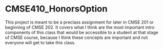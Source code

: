# CMSE410_HonorsOption

This project is meant to be a preclass assignment for later in CMSE 201 or beginning of CMSE 202. It covers what I think are the most important intro components of this class that would be accessible to a student at that stage of CMSE course, because I think these concepts are important and not everyone will get to take this class.
